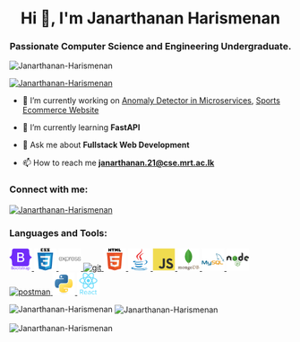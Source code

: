 <h1 align="center">Hi 👋, I'm Janarthanan Harismenan</h1>
<h3 align="center">Passionate Computer Science and Engineering Undergraduate.</h3>

<p align="left"> <img src="https://komarev.com/ghpvc/?username=Janarthanan-Harismenan&label=Profile%20views&color=0e75b6&style=flat" alt="Janarthanan-Harismenan" /> </p>

<p align="left"> <a href="https://github.com/ryo-ma/github-profile-trophy"><img src="https://github-profile-trophy.vercel.app/?username=Janarthanan-Harismenan" alt="Janarthanan-Harismenan" /></a> </p>

- 🔭 I’m currently working on [Anomaly Detector in Microservices](https://github.com/HashithaJayarathna/ds-project), [Sports Ecommerce Website](https://github.com/Janarthanan-Harismenan/LakshmiStores-User-Profile-and-Cart-Integration)

- 🌱 I’m currently learning **FastAPI**

- 💬 Ask me about **Fullstack Web Development**

- 📫 How to reach me **janarthanan.21@cse.mrt.ac.lk**

<h3 align="left">Connect with me:</h3>
<p align="left">
<a href="https://www.linkedin.com/in/janarthanan-harismenan-a70762218?utm_source=share&utm_campaign=share_via&utm_content=profile&utm_medium=android_app" target="blank"><img align="center" src="https://raw.githubusercontent.com/rahuldkjain/github-profile-readme-generator/master/src/images/icons/Social/linked-in-alt.svg" alt="Janarthanan-Harismenan" height="30" width="40" /></a>
</p>

<h3 align="left">Languages and Tools:</h3>
<p align="left"> <a href="https://getbootstrap.com" target="_blank" rel="noreferrer"> <img src="https://raw.githubusercontent.com/devicons/devicon/master/icons/bootstrap/bootstrap-plain-wordmark.svg" alt="bootstrap" width="40" height="40"/> </a> <a href="https://www.w3schools.com/css/" target="_blank" rel="noreferrer"> <img src="https://raw.githubusercontent.com/devicons/devicon/master/icons/css3/css3-original-wordmark.svg" alt="css3" width="40" height="40"/> </a> <a href="https://expressjs.com" target="_blank" rel="noreferrer"> <img src="https://raw.githubusercontent.com/devicons/devicon/master/icons/express/express-original-wordmark.svg" alt="express" width="40" height="40"/> </a> <a href="https://git-scm.com/" target="_blank" rel="noreferrer"> <img src="https://www.vectorlogo.zone/logos/git-scm/git-scm-icon.svg" alt="git" width="40" height="40"/> </a> <a href="https://www.w3.org/html/" target="_blank" rel="noreferrer"> <img src="https://raw.githubusercontent.com/devicons/devicon/master/icons/html5/html5-original-wordmark.svg" alt="html5" width="40" height="40"/> </a> <a href="https://www.java.com" target="_blank" rel="noreferrer"> <img src="https://raw.githubusercontent.com/devicons/devicon/master/icons/java/java-original.svg" alt="java" width="40" height="40"/> </a> <a href="https://developer.mozilla.org/en-US/docs/Web/JavaScript" target="_blank" rel="noreferrer"> <img src="https://raw.githubusercontent.com/devicons/devicon/master/icons/javascript/javascript-original.svg" alt="javascript" width="40" height="40"/> </a> <a href="https://www.mongodb.com/" target="_blank" rel="noreferrer"> <img src="https://raw.githubusercontent.com/devicons/devicon/master/icons/mongodb/mongodb-original-wordmark.svg" alt="mongodb" width="40" height="40"/> </a> <a href="https://www.mysql.com/" target="_blank" rel="noreferrer"> <img src="https://raw.githubusercontent.com/devicons/devicon/master/icons/mysql/mysql-original-wordmark.svg" alt="mysql" width="40" height="40"/> </a> <a href="https://nodejs.org" target="_blank" rel="noreferrer"> <img src="https://raw.githubusercontent.com/devicons/devicon/master/icons/nodejs/nodejs-original-wordmark.svg" alt="nodejs" width="40" height="40"/> </a><a href="https://postman.com" target="_blank" rel="noreferrer"> <img src="https://www.vectorlogo.zone/logos/getpostman/getpostman-icon.svg" alt="postman" width="40" height="40"/> </a> <a href="https://www.python.org" target="_blank" rel="noreferrer"> <img src="https://raw.githubusercontent.com/devicons/devicon/master/icons/python/python-original.svg" alt="python" width="40" height="40"/> </a> <a href="https://reactjs.org/" target="_blank" rel="noreferrer"> <img src="https://raw.githubusercontent.com/devicons/devicon/master/icons/react/react-original-wordmark.svg" alt="react" width="40" height="40"/> </a> </p>

<p><img align="left" src="https://github-readme-stats.vercel.app/api/top-langs?username=Janarthanan-Harismenan&show_icons=true&locale=en&layout=compact" alt="Janarthanan-Harismenan" /></p>

<p>&nbsp;<img align="center" src="https://github-readme-stats.vercel.app/api?username=Janarthanan-Harismenan&show_icons=true&locale=en" alt="Janarthanan-Harismenan" /></p>

<p><img align="center" src="https://github-readme-streak-stats.herokuapp.com/?user=Janarthanan-Harismenan&" alt="Janarthanan-Harismenan" /></p>

<!--
<p><img align="left" src="https://github-readme-stats-zeta-eight-82.vercel.app/api/top-langs?username=Janarthanan-Harismenan&show_icons=true&locale=en&layout=compact" alt="Janarthanan-Harismenan" /></p>

<p>&nbsp;<img align="center" src="https://github-readme-stats-zeta-eight-82.vercel.app/api?username=Janarthanan-Harismenan&show_icons=true&locale=en" alt="Janarthanan-Harismenan" /></p>
<p><img align="center" src="https://github-readme-streak-stats.herokuapp.com/?user=Janarthanan-Harismenan&" alt="Janarthanan-Harismenan" /></p> -->
